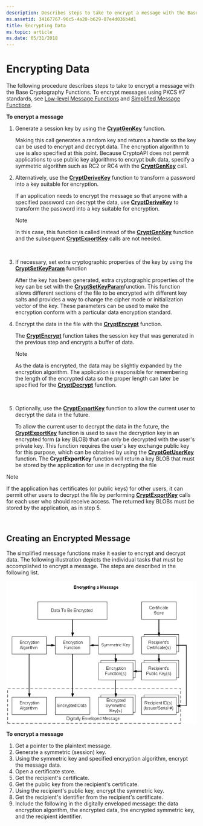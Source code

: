 ```yaml
---
description: Describes steps to take to encrypt a message with the Base Cryptography Functions.
ms.assetid: 34167767-96c5-4a20-b629-07e4d036b4d1
title: Encrypting Data
ms.topic: article
ms.date: 05/31/2018
---
```


# Encrypting Data

The following procedure describes steps to take to encrypt a message with the Base Cryptography Functions. To encrypt messages using PKCS \#7 standards, see [Low-level Message Functions](cryptography-functions.md) and [Simplified Message Functions](cryptography-functions.md).

**To encrypt a message**

1.  Generate a session key by using the [**CryptGenKey**](/windows/desktop/api/Wincrypt/nf-wincrypt-cryptgenkey) function.

    Making this call generates a random key and returns a handle so the key can be used to encrypt and decrypt data. The encryption algorithm to use is also specified at this point. Because CryptoAPI does not permit applications to use public key algorithms to encrypt bulk data, specify a symmetric algorithm such as RC2 or RC4 with the [**CryptGenKey**](/windows/desktop/api/Wincrypt/nf-wincrypt-cryptgenkey) call.

2.  Alternatively, use the [**CryptDeriveKey**](/windows/desktop/api/Wincrypt/nf-wincrypt-cryptderivekey) function to transform a password into a key suitable for encryption.

    If an application needs to encrypt the message so that anyone with a specified password can decrypt the data, use [**CryptDeriveKey**](/windows/desktop/api/Wincrypt/nf-wincrypt-cryptderivekey) to transform the password into a key suitable for encryption.

    > [!Note]  
    > In this case, this function is called instead of the [**CryptGenKey**](/windows/desktop/api/Wincrypt/nf-wincrypt-cryptgenkey) function and the subsequent [**CryptExportKey**](/windows/desktop/api/Wincrypt/nf-wincrypt-cryptexportkey) calls are not needed.

     

3.  If necessary, set extra cryptographic properties of the key by using the [**CryptSetKeyParam**](/windows/desktop/api/Wincrypt/nf-wincrypt-cryptsetkeyparam) function

    After the key has been generated, extra cryptographic properties of the key can be set with the [**CryptSetKeyParam**](/windows/desktop/api/Wincrypt/nf-wincrypt-cryptsetkeyparam)function. This function allows different sections of the file to be encrypted with different key salts and provides a way to change the cipher mode or initialization vector of the key. These parameters can be used to make the encryption conform with a particular data encryption standard.

4.  Encrypt the data in the file with the [**CryptEncrypt**](/windows/desktop/api/Wincrypt/nf-wincrypt-cryptencrypt) function.

    The [**CryptEncrypt**](/windows/desktop/api/Wincrypt/nf-wincrypt-cryptencrypt) function takes the session key that was generated in the previous step and encrypts a buffer of data.

    > [!Note]  
    > As the data is encrypted, the data may be slightly expanded by the encryption algorithm. The application is responsible for remembering the length of the encrypted data so the proper length can later be specified for the [**CryptDecrypt**](/windows/desktop/api/Wincrypt/nf-wincrypt-cryptdecrypt) function.

     

5.  Optionally, use the [**CryptExportKey**](/windows/desktop/api/Wincrypt/nf-wincrypt-cryptexportkey) function to allow the current user to decrypt the data in the future.

    To allow the current user to decrypt the data in the future, the [**CryptExportKey**](/windows/desktop/api/Wincrypt/nf-wincrypt-cryptexportkey) function is used to save the decryption key in an encrypted form (a key BLOB) that can only be decrypted with the user's private key. This function requires the user's key exchange public key for this purpose, which can be obtained by using the [**CryptGetUserKey**](/windows/desktop/api/Wincrypt/nf-wincrypt-cryptgetuserkey) function. The **CryptExportKey** function will return a key BLOB that must be stored by the application for use in decrypting the file

> [!Note]  
> If the application has certificates (or public keys) for other users, it can permit other users to decrypt the file by performing [**CryptExportKey**](/windows/desktop/api/Wincrypt/nf-wincrypt-cryptexportkey) calls for each user who should receive access. The returned key BLOBs must be stored by the application, as in step 5.

 

## Creating an Encrypted Message

The simplified message functions make it easier to encrypt and decrypt data. The following illustration depicts the individual tasks that must be accomplished to encrypt a message. The steps are described in the following list.

![encrypting a message](images/encmsg.png)

**To encrypt a message**

1.  Get a pointer to the plaintext message.
2.  Generate a symmetric (session) key.
3.  Using the symmetric key and specified encryption algorithm, encrypt the message data.
4.  Open a certificate store.
5.  Get the recipient's certificate.
6.  Get the public key from the recipient's certificate.
7.  Using the recipient's public key, encrypt the symmetric key.
8.  Get the recipient's identifier from the recipient's certificate.
9.  Include the following in the digitally enveloped message: the data encryption algorithm, the encrypted data, the encrypted symmetric key, and the recipient identifier.

 

 



